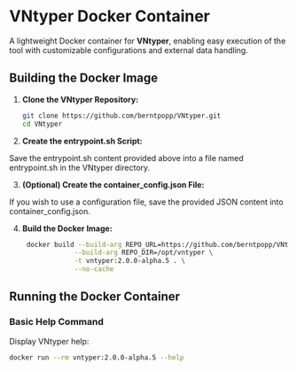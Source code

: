 # VNtyper Docker Container

A lightweight Docker container for **VNtyper**, enabling easy execution of the tool with customizable configurations and external data handling.

## **Building the Docker Image**

1. **Clone the VNtyper Repository:**

   ```bash
   git clone https://github.com/berntpopp/VNtyper.git
   cd VNtyper
   ```

2. **Create the entrypoint.sh Script:**

Save the entrypoint.sh content provided above into a file named entrypoint.sh in the VNtyper directory.

3. **(Optional) Create the container_config.json File:**

If you wish to use a configuration file, save the provided JSON content into container_config.json.

4. **Build the Docker Image:**

   ```bash
    docker build --build-arg REPO_URL=https://github.com/berntpopp/VNtyper.git \
                --build-arg REPO_DIR=/opt/vntyper \
                -t vntyper:2.0.0-alpha.5 . \
                --no-cache
   ```

## **Running the Docker Container**

### **Basic Help Command**
Display VNtyper help:

   ```bash
   docker run --rm vntyper:2.0.0-alpha.5 --help
   ```